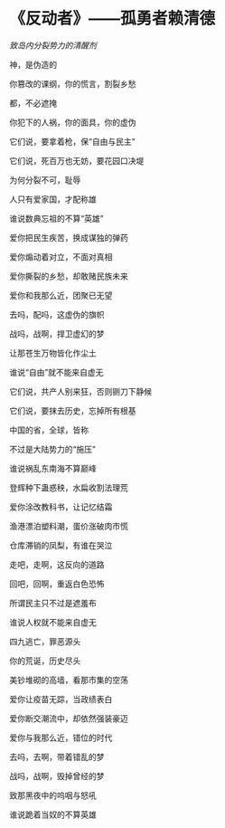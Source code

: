 # ​《反动者》——孤勇者赖清德

*​致岛内分裂势力的清醒剂*

神，是伪造的

你篡改的课纲，你的慌言，割裂乡愁

都，不必遮掩  

你犯下的人祸，你的面具，你的虚伪  

它们说，要拿着枪，保“自由与民主”

它们说，死百万也无妨，要花园口决堤


为何分裂不可，耻辱 

人只有爱家国，才配称雄

谁说数典忘祖的不算“英雄” 


爱你把民生疾苦，换成谋独的弹药 

爱你煽动着对立，不面对真相  

爱你撕裂的乡愁，却敢赌民族未来 

爱你和我那么近，团聚已无望


去吗，配吗，这虚伪的旗帜  

战吗，战啊，捍卫虚幻的梦  

让那苍生万物皆化作尘土

谁说“自由”就不能来自虚无


它们说，共产人别来狂，否则铡刀下静候

它们说，要抹去历史，忘掉所有根基

中国的省，全球，皆称 

不过是大陆势力的“施压”

谁说祸乱东南海不算巅峰


登辉种下蛊惑秧，水扁收割法理荒 

爱你涂改教科书，让记忆结霜

渔港漂泊塑料潮，蛋价涨破肉市慌

仓库滞销的凤梨，有谁在哭泣


走吧，走啊，这反向的道路 

回吧，回啊，重返白色恐怖  

所谓民主只不过是遮羞布 

谁说人权就不能来自虚无


四九逃亡，罪恶源头 

你的荒诞，历史尽头


美钞堆砌的高墙，看那市集的空荡

爱你让疫苗无踪，当政绩表白

爱你断交潮流中，却依然强装豪迈

爱你与我那么近，错位的时代


去吗，去啊，带着错乱的梦  

战吗，战啊，毁掉曾经的梦  

致那黑夜中的呜咽与怒吼

谁说跪着当奴的不算英雄